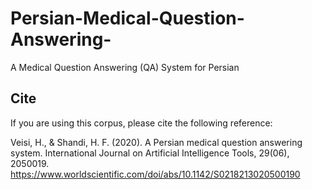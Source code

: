 # Persian-Medical-Question-Answering-
A Medical Question Answering (QA) System for Persian

##  Cite
If you are using this corpus, please cite the following reference:

Veisi, H., & Shandi, H. F. (2020). A Persian medical question answering system. International Journal on Artificial Intelligence Tools, 29(06), 2050019.
https://www.worldscientific.com/doi/abs/10.1142/S0218213020500190
